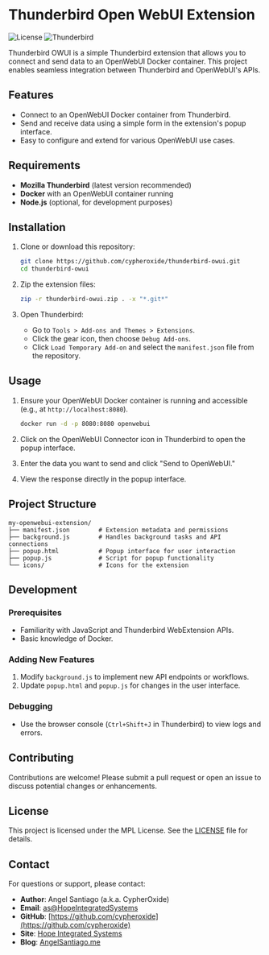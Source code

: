# Thunderbird Open WebUI Extension

![License](https://img.shields.io/badge/license-MIT-blue.svg)
![Thunderbird](https://img.shields.io/badge/Thunderbird-Extension-orange.svg)

Thunderbird OWUI is a simple Thunderbird extension that allows you to connect and send data to an OpenWebUI Docker container. This project enables seamless integration between Thunderbird and OpenWebUI's APIs.

## Features

- Connect to an OpenWebUI Docker container from Thunderbird.
- Send and receive data using a simple form in the extension's popup interface.
- Easy to configure and extend for various OpenWebUI use cases.

## Requirements

- **Mozilla Thunderbird** (latest version recommended)
- **Docker** with an OpenWebUI container running
- **Node.js** (optional, for development purposes)

## Installation

1. Clone or download this repository:
   ```bash
   git clone https://github.com/cypheroxide/thunderbird-owui.git
   cd thunderbird-owui
   ```

2. Zip the extension files:
   ```bash
   zip -r thunderbird-owui.zip . -x "*.git*"
   ```

3. Open Thunderbird:
   - Go to `Tools > Add-ons and Themes > Extensions`.
   - Click the gear icon, then choose `Debug Add-ons`.
   - Click `Load Temporary Add-on` and select the `manifest.json` file from the repository.

## Usage

1. Ensure your OpenWebUI Docker container is running and accessible (e.g., at `http://localhost:8080`).
   ```bash
   docker run -d -p 8080:8080 openwebui
   ```

2. Click on the OpenWebUI Connector icon in Thunderbird to open the popup interface.

3. Enter the data you want to send and click "Send to OpenWebUI."

4. View the response directly in the popup interface.

## Project Structure

```
my-openwebui-extension/
├── manifest.json        # Extension metadata and permissions
├── background.js        # Handles background tasks and API connections
├── popup.html           # Popup interface for user interaction
├── popup.js             # Script for popup functionality
└── icons/               # Icons for the extension
```

## Development

### Prerequisites

- Familiarity with JavaScript and Thunderbird WebExtension APIs.
- Basic knowledge of Docker.

### Adding New Features

1. Modify `background.js` to implement new API endpoints or workflows.
2. Update `popup.html` and `popup.js` for changes in the user interface.

### Debugging

- Use the browser console (`Ctrl+Shift+J` in Thunderbird) to view logs and errors.

## Contributing

Contributions are welcome! Please submit a pull request or open an issue to discuss potential changes or enhancements.

## License

This project is licensed under the MPL License. See the [LICENSE](LICENSE) file for details.

## Contact

For questions or support, please contact:

- **Author**: Angel Santiago (a.k.a. CypherOxide)
- **Email**: [as@HopeIntegratedSystems](mailto:angel.santiago@hopeintsys.com)
- **GitHub**: [https://github.com/cypheroxide](https://github.com/cypheroxide)
- **Site**: [Hope Integrated Systems](https://www.hopeintsys.com)
- **Blog**: [AngelSantiago.me](https://angelsantiago.me)
```
